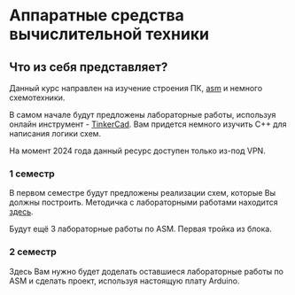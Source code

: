 # Аппаратные средства вычислительной техники

## Что из себя представляет? 

Данный курс направлен на изучение строения ПК, [asm](https://emu8086.en.lo4d.com/windows) и немного схемотехники. 

В самом начале будут предложены лабораторные работы, используя онлайн инструмент - [TinkerCad](https://www.tinkercad.com/).
Вам придется немного изучить C++ для написания логики схем. 

На момент 2024 года данный ресурс доступен только из-под VPN. 

### 1 семестр

В первом семестре будут предложены реализации схем, которые Вы должны построить. 
Методичка с лабораторными работами находится [здесь](https://docs.google.com/document/d/1at5bh1wEDYZbjO0kOId2sLzqElozjm8I/edit).

Будут ещё 3 лабораторные работы по ASM. Первая тройка из блока.

### 2 семестр

Здесь Вам нужно будет доделать оставшиеся лабораторные работы по ASM и сделать проект, используя настоящую плату Arduino.
